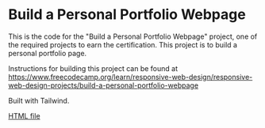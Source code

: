 # Build a Personal Portfolio Webpage

This is the code for the "Build a Personal Portfolio Webpage" project, one of the required projects to earn the certification. This project is to build a personal portfolio page.

Instructions for building this project can be found at https://www.freecodecamp.org/learn/responsive-web-design/responsive-web-design-projects/build-a-personal-portfolio-webpage

Built with Tailwind.

[HTML file](../../index.html)